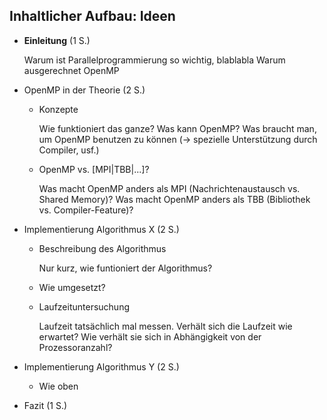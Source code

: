 ## Inhaltlicher Aufbau: Ideen

* **Einleitung** (1 S.)

  Warum ist Parallelprogrammierung so wichtig, blablabla
  Warum ausgerechnet OpenMP

* OpenMP in der Theorie (2 S.)

  * Konzepte
    
    Wie funktioniert das ganze?
    Was kann OpenMP?
    Was braucht man, um OpenMP benutzen zu können (-> spezielle Unterstützung durch Compiler, usf.)

  * OpenMP vs. [MPI|TBB|...]?

    Was macht OpenMP anders als MPI (Nachrichtenaustausch vs. Shared Memory)?
    Was macht OpenMP anders als TBB (Bibliothek vs. Compiler-Feature)?

* Implementierung Algorithmus X (2 S.)

  * Beschreibung des Algorithmus

    Nur kurz, wie funtioniert der Algorithmus?

  * Wie umgesetzt?

  * Laufzeituntersuchung

    Laufzeit tatsächlich mal messen. Verhält sich die Laufzeit wie erwartet?
    Wie verhält sie sich in Abhängigkeit von der Prozessoranzahl?

* Implementierung Algorithmus Y (2 S.)
  * Wie oben
* Fazit (1 S.)
